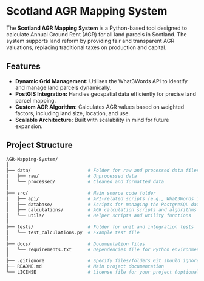 # Scotland AGR Mapping System

The **Scotland AGR Mapping System** is a Python-based tool designed to calculate Annual Ground Rent (AGR) for all land parcels in Scotland. The system supports land reform by providing fair and transparent AGR valuations, replacing traditional taxes on production and capital.

## Features
- **Dynamic Grid Management:** Utilises the What3Words API to identify and manage land parcels dynamically.
- **PostGIS Integration:** Handles geospatial data efficiently for precise land parcel mapping.
- **Custom AGR Algorithm:** Calculates AGR values based on weighted factors, including land size, location, and use.
- **Scalable Architecture:** Built with scalability in mind for future expansion.

## Project Structure

```bash
AGR-Mapping-System/
│
├── data/                     # Folder for raw and processed data files
│   ├── raw/                  # Unprocessed data
│   └── processed/            # Cleaned and formatted data
│
├── src/                      # Main source code folder
│   ├── api/                  # API-related scripts (e.g., What3Words integration)
│   ├── database/             # Scripts for managing the PostgreSQL database
│   ├── calculations/         # AGR calculation scripts and algorithms
│   └── utils/                # Helper scripts and utility functions
│
├── tests/                    # Folder for unit and integration tests
│   └── test_calculations.py  # Example test file
│
├── docs/                     # Documentation files
│   └── requirements.txt      # Dependencies file for Python environment
│
├── .gitignore                # Specify files/folders Git should ignore
├── README.md                 # Main project documentation
└── LICENSE                   # License file for your project (optional)

